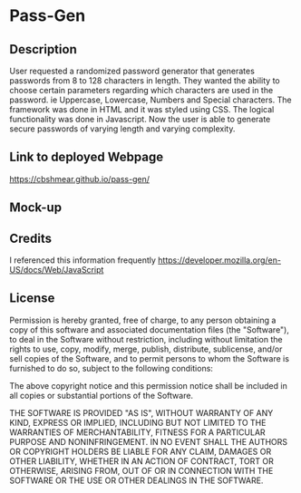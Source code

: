 # Pass-Gen

## Description

User requested a randomized password generator that generates passwords from 8 to 128 characters in length. They wanted the ability to choose certain parameters regarding which characters are used in the password. ie Uppercase, Lowercase, Numbers and Special characters. The framework was done in HTML and it was styled using CSS. The logical functionality was done in Javascript. Now the user is able to generate secure passwords of varying length and varying complexity.

## Link to deployed Webpage
https://cbshmear.github.io/pass-gen/

## Mock-up

## Credits

I referenced this information frequently
https://developer.mozilla.org/en-US/docs/Web/JavaScript

## License

Permission is hereby granted, free of charge, to any person obtaining a copy of this software and associated documentation files (the "Software"), to deal in the Software without restriction, including without limitation the rights to use, copy, modify, merge, publish, distribute, sublicense, and/or sell copies of the Software, and to permit persons to whom the Software is furnished to do so, subject to the following conditions:

The above copyright notice and this permission notice shall be included in all copies or substantial portions of the Software.

THE SOFTWARE IS PROVIDED "AS IS", WITHOUT WARRANTY OF ANY KIND, EXPRESS OR IMPLIED, INCLUDING BUT NOT LIMITED TO THE WARRANTIES OF MERCHANTABILITY, FITNESS FOR A PARTICULAR PURPOSE AND NONINFRINGEMENT. IN NO EVENT SHALL THE AUTHORS OR COPYRIGHT HOLDERS BE LIABLE FOR ANY CLAIM, DAMAGES OR OTHER LIABILITY, WHETHER IN AN ACTION OF CONTRACT, TORT OR OTHERWISE, ARISING FROM, OUT OF OR IN CONNECTION WITH THE SOFTWARE OR THE USE OR OTHER DEALINGS IN THE SOFTWARE.
